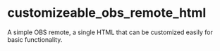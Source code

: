 # customizeable_obs_remote_html
A simple OBS remote, a single HTML that can be customized easily for basic functionality.
